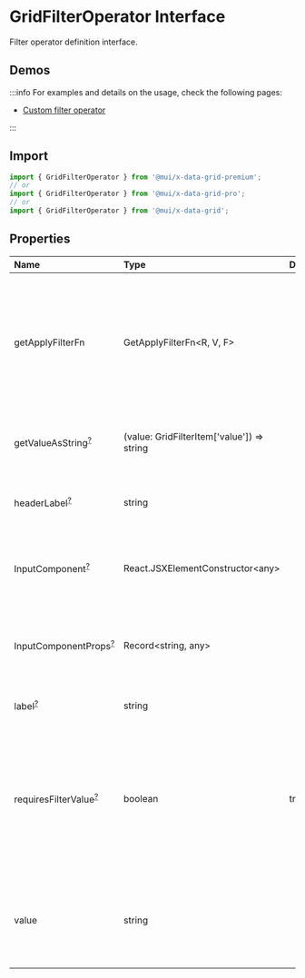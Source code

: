 # GridFilterOperator Interface

<p class="description">Filter operator definition interface.</p>

## Demos

:::info
For examples and details on the usage, check the following pages:

- [Custom filter operator](/x/react-data-grid/filtering/customization/#create-a-custom-operator)

:::

## Import

```js
import { GridFilterOperator } from '@mui/x-data-grid-premium';
// or
import { GridFilterOperator } from '@mui/x-data-grid-pro';
// or
import { GridFilterOperator } from '@mui/x-data-grid';
```

## Properties

| Name                                                                                                  | Type                                                                         | Default                                | Description                                                                                                                                                                                 |
| :---------------------------------------------------------------------------------------------------- | :--------------------------------------------------------------------------- | :------------------------------------- | :------------------------------------------------------------------------------------------------------------------------------------------------------------------------------------------ |
| <span class="prop-name">getApplyFilterFn</span>                                                       | <span class="prop-type">GetApplyFilterFn&lt;R, V, F&gt;</span>               |                                        | The callback that generates a filtering function for a given filter item and column.<br />This function can return `null` to skip filtering for this item and column.                       |
| <span class="prop-name optional">getValueAsString<sup><abbr title="optional">?</abbr></sup></span>    | <span class="prop-type">(value: GridFilterItem['value']) =&gt; string</span> |                                        | Converts the value of a filter item to a human-readable form.                                                                                                                               |
| <span class="prop-name optional">headerLabel<sup><abbr title="optional">?</abbr></sup></span>         | <span class="prop-type">string</span>                                        |                                        | The label of the filter shown in header filter row.                                                                                                                                         |
| <span class="prop-name optional">InputComponent<sup><abbr title="optional">?</abbr></sup></span>      | <span class="prop-type">React.JSXElementConstructor&lt;any&gt;</span>        |                                        | The input component to render in the filter panel for this filter operator.                                                                                                                 |
| <span class="prop-name optional">InputComponentProps<sup><abbr title="optional">?</abbr></sup></span> | <span class="prop-type">Record&lt;string, any&gt;</span>                     |                                        | The props to pass to the input component in the filter panel for this filter operator.                                                                                                      |
| <span class="prop-name optional">label<sup><abbr title="optional">?</abbr></sup></span>               | <span class="prop-type">string</span>                                        |                                        | The label of the filter operator.                                                                                                                                                           |
| <span class="prop-name optional">requiresFilterValue<sup><abbr title="optional">?</abbr></sup></span> | <span class="prop-type">boolean</span>                                       | <span class="prop-default">true</span> | If `false`, filter operator doesn't require user-entered value to work.<br />Usually should be set to `false` for filter operators that don't have `InputComponent` (for example `isEmpty`) |
| <span class="prop-name">value</span>                                                                  | <span class="prop-type">string</span>                                        |                                        | The name of the filter operator.<br />It will be matched with the `operator` property of the filter items.                                                                                  |
